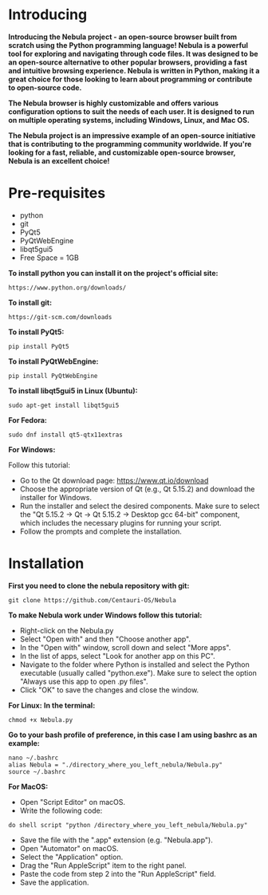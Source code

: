 # Introducing
**Introducing the Nebula project - an open-source browser built from scratch using the Python programming language!
Nebula is a powerful tool for exploring and navigating through code files. It was designed to be an open-source alternative to other popular browsers, providing a fast and intuitive browsing experience. Nebula is written in Python, making it a great choice for those looking to learn about programming or contribute to open-source code.**

**The Nebula browser is highly customizable and offers various configuration options to suit the needs of each user. It is designed to run on multiple operating systems, including Windows, Linux, and Mac OS.**

**The Nebula project is an impressive example of an open-source initiative that is contributing to the programming community worldwide. If you're looking for a fast, reliable, and customizable open-source browser, Nebula is an excellent choice!**
#
# Pre-requisites
- python
- git
- PyQt5
- PyQtWebEngine
- libqt5gui5
- Free Space = 1GB

**To install python you can install it on the project's official site:**
```
https://www.python.org/downloads/
```
**To install git:**
```
https://git-scm.com/downloads
```
**To install PyQt5:**
```
pip install PyQt5
```
**To install PyQtWebEngine:**
```
pip install PyQtWebEngine
```
**To install libqt5gui5 in Linux (Ubuntu):**
```
sudo apt-get install libqt5gui5
```
**For Fedora:**
```
sudo dnf install qt5-qtx11extras
```
**For Windows:**

Follow this tutorial:
* Go to the Qt download page: https://www.qt.io/download
* Choose the appropriate version of Qt (e.g., Qt 5.15.2) and download the installer for Windows.
* Run the installer and select the desired components. Make sure to select the "Qt 5.15.2 -> Qt -> Qt 5.15.2 -> Desktop gcc 64-bit" component, which includes the necessary plugins for running your script.
* Follow the prompts and complete the installation.
# Installation
**First you need to clone the nebula repository with git:**
```
git clone https://github.com/Centauri-OS/Nebula
```
**To make Nebula work under Windows follow this tutorial:**
* Right-click on the Nebula.py
* Select "Open with" and then "Choose another app".
* In the "Open with" window, scroll down and select "More apps".
* In the list of apps, select "Look for another app on this PC".
* Navigate to the folder where Python is installed and select the Python executable (usually called "python.exe"). Make sure to select the option "Always use this app to open .py files".
* Click "OK" to save the changes and close the window.

**For Linux:**
**In the terminal:**
```
chmod +x Nebula.py
```
**Go to your bash profile of preference, in this case I am using bashrc as an example:**
```
nano ~/.bashrc
alias Nebula = "./directory_where_you_left_nebula/Nebula.py"
source ~/.bashrc
```
**For MacOS:**
* Open "Script Editor" on macOS.
* Write the following code:
```
do shell script "python /directory_where_you_left_nebula/Nebula.py"
```
* Save the file with the ".app" extension (e.g. "Nebula.app").
* Open "Automator" on macOS.
* Select the "Application" option.
* Drag the "Run AppleScript" item to the right panel.
* Paste the code from step 2 into the "Run AppleScript" field.
* Save the application.
